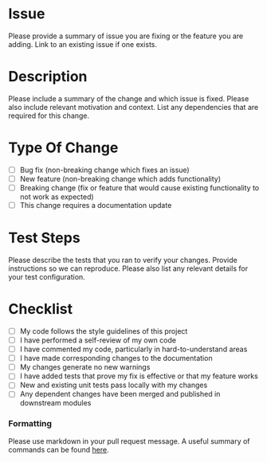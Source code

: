 # Issue
Please provide a summary of issue you are fixing or the feature you are adding. Link to an existing issue if one exists.

# Description
Please include a summary of the change and which issue is fixed. Please also include relevant motivation and context. List any dependencies that are required for this change.

# Type Of Change
- [ ] Bug fix (non-breaking change which fixes an issue)
- [ ] New feature (non-breaking change which adds functionality)
- [ ] Breaking change (fix or feature that would cause existing functionality to not work as expected)
- [ ] This change requires a documentation update

# Test Steps
Please describe the tests that you ran to verify your changes. Provide instructions so we can reproduce. Please also list any relevant details for your test configuration.

# Checklist
- [ ] My code follows the style guidelines of this project
- [ ] I have performed a self-review of my own code
- [ ] I have commented my code, particularly in hard-to-understand areas
- [ ] I have made corresponding changes to the documentation
- [ ] My changes generate no new warnings
- [ ] I have added tests that prove my fix is effective or that my feature works
- [ ] New and existing unit tests pass locally with my changes
- [ ] Any dependent changes have been merged and published in downstream modules

### Formatting

Please use markdown in your pull request message. A useful summary of commands can be found [here](https://guides.github.com/pdfs/markdown-cheatsheet-online.pdf).